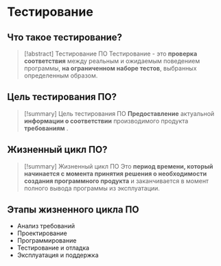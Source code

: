 # Тестирование
## Что такое тестирование?
> [!abstract] Тестирование ПО
> Тестирование - это **проверка соответствия** между реальным и ожидаемым поведением программы, **на ограниченном наборе тестов**, выбранных определенным образом.

## Цель тестирования ПО?
> [!summary] Цель тестирования ПО
> **Предоставление** актуальной **информации о соответствии** производимого продукта **требованиям** .

## Жизненный цикл ПО?
> [!summary] Жизненный цикл ПО
> Это **период времени, который начинается с момента принятия решения о необходимости создания программного продукта** и заканчивается в момент полного вывода программы из эксплуатации.

## Этапы жизненного цикла ПО
- Анализ требований
- Проектирование
- Программирование
- Тестирование и отладка
- Эксплуатация и поддержка
